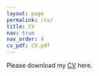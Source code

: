 ```yaml
---
layout: page
permalink: /cv/
title: CV
nav: true
nav_order: 4
cv_pdf: CV.pdf
---
```

Please download my [CV](https://drive.google.com/file/d/1Ffwo5SRPXHjFhnyYDPl4il-RRJornikb/view?usp=sharing) here.